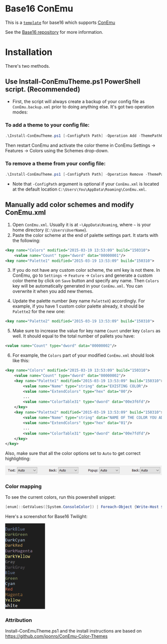 # Base16 ConEmu

This is a [``template``](https://github.com/chriskempson/base16-templates-source) for base16 which supports [ConEmu](https://conemu.github.io/)

See the [Base16 repository](https://github.com/chriskempson/base16) for more information.


# Installation
There's two methods.

## Use Install-ConEmuTheme.ps1 PowerShell script. (Recommended)
- First, the script will always create
  a backup of your config file as `ConEmu.backup.xml` prior to doing anything else. It's
  got two operation modes:

### To add a theme to your config file:
```ps1
.\Install-ConEmuTheme.ps1 [-ConfigPath Path] -Operation Add -ThemePathOrName .\themes\base16-twilight.xml
```

Then restart ConEmu and activate the color theme in ConEmu Settings -> Features -> Colors using the Schemes drop-down.

### To remove a theme from your config file:
```ps1
.\Install-ConEmuTheme.ps1 [-ConfigPath Path] -Operation Remove -ThemePathOrName "Base16 Twilight"
```

- Note that `-ConfigPath` argument is optional if your `ConEmu.xml` is located
  at the default location `C:\Users\You\AppData\Roaming\ConEmu.xml`.

## Manually add color schemes and modify ConEmu.xml
1. Open `ConEmu.xml`. Usually it is at  `~\AppData\Roaming`, where `~` is
   your home directory (`C:\Users\UserName`).
2. Paste the color scheme at the end of palette settings part. It starts with
   the following:
```xml
<key name="Colors" modified="2015-03-19 13:53:09" build="150310">
    <value name="Count" type="dword" data="00000001"/>
<key name="Palette1" modified="2015-03-19 13:53:09" build="150310">
```

3. If you do not have any custom color scheme, the xml key is not there. In
   ConEmu, go to `Settings` -> `Feature` -> `Colors` and generate a custom
   color theme by click on `Save` button and specify any name. Then `Colors`
   key will be automatically generated in your `ConEmu.xml`. You can
   overwrite it when you add new themes.

4. Update the palette number (key name `PaletteX`) accordingly. For example, if you have 1
   custom color palette already, it should be `Palette2` for the new one:
```xml
<key name="Palette2" modified="2015-03-19 13:53:09" build="150310">
```

5. Make sure to increase the value for key name `Count` under key `Colors`
   as well. It should equal to the total number of pallets you have:

```xml
<value name="Count" type="dword" data="00000002"/>
```
6. For example, the `Colors` part of your modified `ConEmu.xml` should look like this:
```xml
<key name="Colors" modified="2015-03-19 13:53:09" build="150310">
    <value name="Count" type="dword" data="00000002"/>
    <key name="Palette1" modified="2015-03-19 13:53:09" build="150310">
        <value name="Name" type="string" data="EXISTING COLOR"/>
        <value name="ExtendColors" type="hex" data="00"/>
        ...
        <value name="ColorTable31" type="dword" data="00e3f6fd"/>
    </key>
    <key name="Palette2" modified="2015-03-19 13:53:09" build="150310">
        <value name="Name" type="string" data="NAME OF THE COLOR YOU ADDED"/>
        <value name="ExtendColors" type="hex" data="01"/>
        ...
        <value name="ColorTable31" type="dword" data="00e7fdfd"/>
    </key>
</key>
```

Also, make sure that all the color options set to `Auto` to get correct
highlighting:

![color options](docs/ConEmu_Color_Options.png)


### Color mapping


To see the current colors, run this powershell snippet:

```ps1
[enum]::GetValues([System.ConsoleColor]) | Foreach-Object {Write-Host $_ -ForegroundColor $_}
```

Here's a screenshot for Base16 Twilight:

![Base16 Twilight in ConEmu](docs/conemu-twilight.png)


### Attribution

Install-ConEmuTheme.ps1 and the install instructions are based on https://github.com/joonro/ConEmu-Color-Themes
